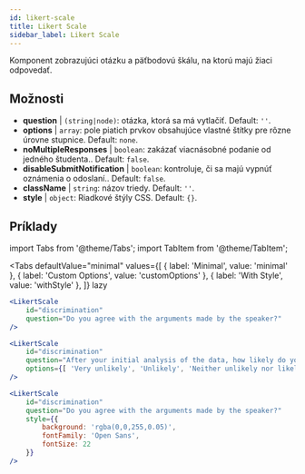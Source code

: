 ```yaml
---
id: likert-scale
title: Likert Scale
sidebar_label: Likert Scale
---
```


Komponent zobrazujúci otázku a päťbodovú škálu, na ktorú majú žiaci odpovedať.

## Možnosti

* __question__ | `(string|node)`: otázka, ktorá sa má vytlačiť. Default: `''`.
* __options__ | `array`: pole piatich prvkov obsahujúce vlastné štítky pre rôzne úrovne stupnice. Default: `none`.
* __noMultipleResponses__ | `boolean`: zakázať viacnásobné podanie od jedného študenta.. Default: `false`.
* __disableSubmitNotification__ | `boolean`: kontroluje, či sa majú vypnúť oznámenia o odoslaní.. Default: `false`.
* __className__ | `string`: názov triedy. Default: `''`.
* __style__ | `object`: Riadkové štýly CSS. Default: `{}`.


## Príklady

import Tabs from '@theme/Tabs';
import TabItem from '@theme/TabItem';

<Tabs
    defaultValue="minimal"
    values={[
        { label: 'Minimal', value: 'minimal' },
        { label: 'Custom Options', value: 'customOptions' },
        { label: 'With Style', value: 'withStyle' },
    ]}
    lazy
>

<TabItem value="minimal">

```jsx live
<LikertScale 
    id="discrimination" 
    question="Do you agree with the arguments made by the speaker?" 
/>
```
</TabItem>

<TabItem value="customOptions">

```jsx live
<LikertScale 
    id="discrimination" 
    question="After your initial analysis of the data, how likely do you think it is that players are discriminated against by soccer referees because of their skin tone?" 
    options={[ 'Very unlikely', 'Unlikely', 'Neither unlikely nor likely', 'Likely', 'Very Likely']}
/>
```
</TabItem>

<TabItem value="withStyle">

```jsx live
<LikertScale 
    id="discrimination" 
    question="Do you agree with the arguments made by the speaker?" 
    style={{ 
        background: 'rgba(0,0,255,0.05)', 
        fontFamily: 'Open Sans', 
        fontSize: 22 
    }}
/>
```

</TabItem>

</Tabs>
